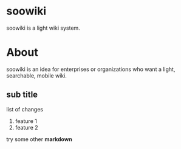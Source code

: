 # soowiki
soowiki is a light wiki system.

# About
soowiki is an idea for enterprises or organizations who want a light, searchable, mobile wiki.

## sub title 
list of changes

1. feature 1
1. feature 2

try some other **markdown**